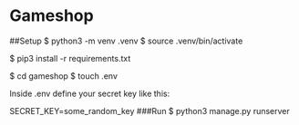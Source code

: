 
# Gameshop
##Setup
$ python3 -m venv .venv
$ source .venv/bin/activate

$ pip3 install -r requirements.txt

$ cd gameshop
$ touch .env

Inside .env define your secret key like this:

SECRET_KEY=some_random_key
###Run
$ python3 manage.py runserver
